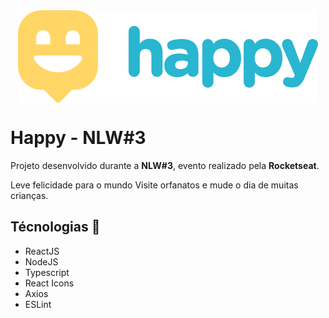 <div align="center">
  <img src="src/images/logoGit.svg" align="center"/>
</div>

# Happy - NLW#3

Projeto desenvolvido durante a **NLW#3**, evento realizado pela **Rocketseat**.

Leve felicidade para o mundo
Visite orfanatos e mude o dia de muitas crianças.

## Técnologias 🚀

- ReactJS
- NodeJS
- Typescript
- React Icons
- Axios
- ESLint
